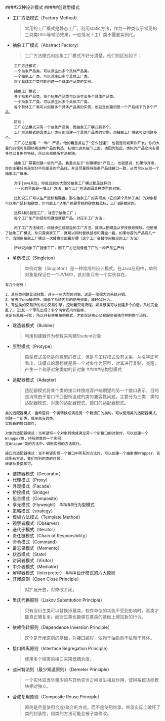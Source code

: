 ####23种设计模式
#####创建型模式 
* 工厂方法模式（Factory Method）
    >常用的工厂模式是静态工厂，利用static方法，作为一种类似于常见的工具类Utils等辅助效果，一般情况下工厂类不需要实例化。
* 抽象工厂模式（Abstract Factory）
    >工厂方法模式和抽象工厂模式不好分清楚，他们的区别如下：
 ```
     工厂方法模式：
     一个抽象产品类，可以派生出多个具体产品类。   
     一个抽象工厂类，可以派生出多个具体工厂类。   
     每个具体工厂类只能创建一个具体产品类的实例。
     
     抽象工厂模式：
     多个抽象产品类，每个抽象产品类可以派生出多个具体产品类。   
     一个抽象工厂类，可以派生出多个具体工厂类。   
     每个具体工厂类可以创建多个具体产品类的实例，也就是创建的是一个产品线下的多个产品。   
         
     区别：
     工厂方法模式只有一个抽象产品类，而抽象工厂模式有多个。   
     工厂方法模式的具体工厂类只能创建一个具体产品类的实例，而抽象工厂模式可以创建多个。
     工厂方法创建 "一种" 产品，他的着重点在于"怎么创建"，也就是说如果你开发，你的大量代码很可能围绕着这种产品的构造，初始化这些细节上面。也因为如此，类似的产品之间有很多可以复用的特征，所以会和模版方法相随。 
     
     抽象工厂需要创建一些列产品，着重点在于"创建哪些"产品上，也就是说，如果你开发，你的主要任务是划分不同差异的产品线，并且尽量保持每条产品线接口一致，从而可以从同一个抽象工厂继承。
     
     对于java来说，你能见到的大部分抽象工厂模式都是这样的：
     ---它的里面是一堆工厂方法，每个工厂方法返回某种类型的对象。
     
     比如说工厂可以生产鼠标和键盘。那么抽象工厂的实现类（它的某个具体子类）的对象都可以生产鼠标和键盘，但可能工厂A生产的是罗技的键盘和鼠标，工厂B是微软的。
     
     这样A和B就是工厂，对应于抽象工厂；
     每个工厂生产的鼠标和键盘就是产品，对应于工厂方法；
     
     用了工厂方法模式，你替换生成键盘的工厂方法，就可以把键盘从罗技换到微软。但是用了抽象工厂模式，你只要换家工厂，就可以同时替换鼠标和键盘一套。如果你要的产品有几十个，当然用抽象工厂模式一次替换全部最方便（这个工厂会替你用相应的工厂方法）
     
     所以说抽象工厂就像工厂，而工厂方法则像是工厂的一种产品生产线
```
* 单例模式（Singleton）
    >单例对象（Singleton）是一种常用的设计模式。在Java应用中，单例对象能保证在一个JVM中，该对象只有一个实例存在。
```$xslt
有几个好处：

1、某些类创建比较频繁，对于一些大型的对象，这是一笔很大的系统开销。
2、省去了new操作符，降低了系统内存的使用频率，减轻GC压力。
3、有些类如交易所的核心交易引擎，控制着交易流程，如果该类可以创建多个的话，系统完全乱了。（比如一个军队出现了多个司令员同时指挥，
肯定会乱成一团），所以只有使用单例模式，才能保证核心交易服务器独立控制整个流程。
```
* 建造者模式（Builder）
    >利用构建器作为参数来构建Student对象
* 原型模式（Protype）
    >原型模式虽然是创建型的模式，但是与工程模式没有关系，从名字即可看出，该模式的思想就是将一个对象作为原型，对其进行复制、克隆，产生一个和原对象类似的新对象
#####结构型模式
* 适配器模式（Adapter）
    >适配器模式将某个类的接口转换成客户端期望的另一个接口表示，目的是消除由于接口不匹配所造成的类的兼容性问题。主要分为三类：类的适配器模式、对象的适配器模式、接口的适配器模式。
```aidl
类的适配器模式：当希望将一个类转换成满足另一个新接口的类时，可以使用类的适配器模式，创建一个新类，继承原有的类，
实现新的接口即可。

对象的适配器模式：当希望将一个对象转换成满足另一个新接口的对象时，可以创建一个Wrapper类，持有原类的一个实例，
在Wrapper类的方法中，调用实例的方法就行。

接口的适配器模式：当不希望实现一个接口中所有的方法时，可以创建一个抽象类Wrapper，实现所有方法，我们写别的类的时候，
继承抽象类即可。
```
* 装饰器模式（Decorator）
* 代理模式（Proxy）
* 外观模式（Facade）
* 桥接模式（Bridge）
* 组合模式（Composite）
* 享元模式（Flyweight）
#####行为型模式
* 策略模式（strategy）
* 模板方法模式（Template Method）
* 观察者模式（Observer）
* 迭代子模式（Iterator）
* 责任链模式（Chain of Responsibility）
* 命令模式（Command）
* 备忘录模式（Memento）
* 状态模式（State）
* 访问者模式（Visitor）
* 中介者模式（Mediator）
* 解释器模式（Interpreter）
####设计模式的六大原则
* 开闭原则（Open Close Principle）
    >对扩展开放，对修改关闭。
* 里氏代换原则（Liskov Substitution Principle）
    >只有当衍生类可以替换掉基类，软件单位的功能不受到影响时，基类才能真正被复用，而衍生类也能够在基类的基础上增加新的行为。
* 依赖倒转原则（Dependence Inversion Principle）
    >这个是开闭原则的基础，对接口编程，依赖于抽象而不依赖于具体。
* 接口隔离原则（Interface Segregation Principle）
    >使用多个隔离的接口来降低耦合度。
* 迪米特法则（最少知道原则）（Demeter Principle）
    >一个实体应当尽量少的与其他实体之间发生相互作用，使得系统功能模块相对独立。
* 合成复用原则（Composite Reuse Principle）
    >原则是尽量使用合成/聚合的方式，而不是使用继承。继承实际上破坏了类的封装性，超类的方法可能会被子类修改。
